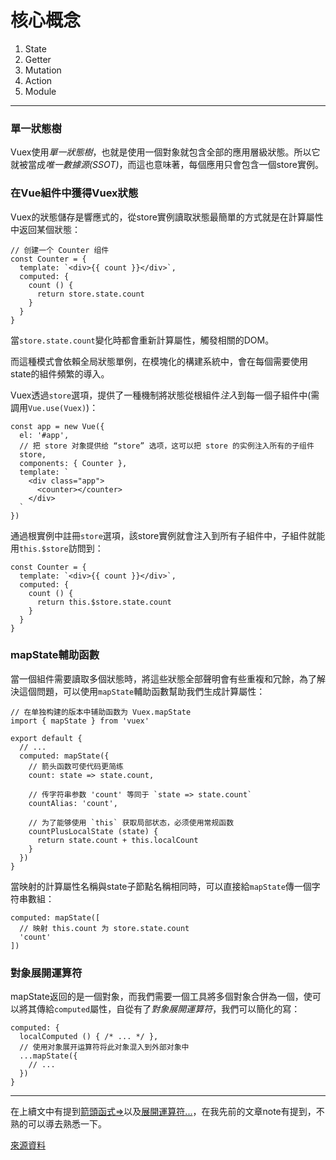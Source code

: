 # 核心概念

1. State
2. Getter
3. Mutation
4. Action
5. Module

***

### 單一狀態樹

Vuex使用*單一狀態樹*，也就是使用一個對象就包含全部的應用層級狀態。所以它就被當成*唯一數據源(SSOT)*，而這也意味著，每個應用只會包含一個store實例。

### 在Vue組件中獲得Vuex狀態

Vuex的狀態儲存是響應式的，從store實例讀取狀態最簡單的方式就是在計算屬性中返回某個狀態：

```
// 创建一个 Counter 组件
const Counter = {
  template: `<div>{{ count }}</div>`,
  computed: {
    count () {
      return store.state.count
    }
  }
}
```

當`store.state.count`變化時都會重新計算屬性，觸發相關的DOM。

而這種模式會依賴全局狀態單例，在模塊化的構建系統中，會在每個需要使用state的組件頻繁的導入。

Vuex透過`store`選項，提供了一種機制將狀態從根組件*注入*到每一個子組件中(需調用`Vue.use(Vuex)`)：

```
const app = new Vue({
  el: '#app',
  // 把 store 对象提供给 “store” 选项，这可以把 store 的实例注入所有的子组件
  store,
  components: { Counter },
  template: `
    <div class="app">
      <counter></counter>
    </div>
  `
})
```

通過根實例中註冊`store`選項，該store實例就會注入到所有子組件中，子組件就能用`this.$store`訪問到：

```
const Counter = {
  template: `<div>{{ count }}</div>`,
  computed: {
    count () {
      return this.$store.state.count
    }
  }
}
```

### mapState輔助函數

當一個組件需要讀取多個狀態時，將這些狀態全部聲明會有些重複和冗餘，為了解決這個問題，可以使用`mapState`輔助函數幫助我們生成計算屬性：

```
// 在单独构建的版本中辅助函数为 Vuex.mapState
import { mapState } from 'vuex'

export default {
  // ...
  computed: mapState({
    // 箭头函数可使代码更简练
    count: state => state.count,

    // 传字符串参数 'count' 等同于 `state => state.count`
    countAlias: 'count',

    // 为了能够使用 `this` 获取局部状态，必须使用常规函数
    countPlusLocalState (state) {
      return state.count + this.localCount
    }
  })
}
```

當映射的計算屬性名稱與state子節點名稱相同時，可以直接給`mapState`傳一個字符串數組：

```
computed: mapState([
  // 映射 this.count 为 store.state.count
  'count'
])
```

### 對象展開運算符

mapState返回的是一個對象，而我們需要一個工具將多個對象合併為一個，使可以將其傳給`computed`屬性，自從有了*對象展開運算符*，我們可以簡化的寫：

```
computed: {
  localComputed () { /* ... */ },
  // 使用对象展开运算符将此对象混入到外部对象中
  ...mapState({
    // ...
  })
}
```

***

在上續文中有提到[箭頭函式=>](https://github.com/wu-shang-ru/notes/tree/master/JS/ECMAScript%206/part2/ArrowFunction)以及[展開運算符...](https://github.com/wu-shang-ru/notes/tree/master/JS/ECMAScript%206/part1/Destructuring)，在我先前的文章note有提到，不熟的可以導去熟悉一下。

[來源資料](https://vuex.vuejs.org/zh/guide/state.html)